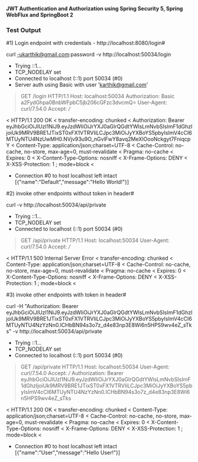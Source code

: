 **JWT Authentication and Authorization using Spring Security 5, Spring WebFlux and SpringBoot 2**




### Test Output ###

#1) Login endpoint with credentials - http://localhost:8080/login#

curl -ukarthik@gmail.com:password -v http://localhost:50034/login
*   Trying ::1...
* TCP_NODELAY set
* Connected to localhost (::1) port 50034 (#0)
* Server auth using Basic with user 'karthik@gmail.com'
> GET /login HTTP/1.1
> Host: localhost:50034
> Authorization: Basic a2FydGhpa0BnbWFpbC5jb206cGFzc3dvcmQ=
> User-Agent: curl/7.54.0
> Accept: */*
> 
< HTTP/1.1 200 OK
< transfer-encoding: chunked
< Authorization: Bearer eyJhbGciOiJIUzI1NiJ9.eyJzdWIiOiJrYXJ0aGlrQGdtYWlsLmNvbSIsImF1dGhzIjoiUk9MRV9BRE1JTixST0xFX1VTRVIiLCJpc3MiOiJyYXBoYS5pbyIsImV4cCI6MTUyNTU4NzUwMH0.NVjv93u9O_nGvlFwY8avq2MeXIOooNckgyt7FniqcpY
< Content-Type: application/json;charset=UTF-8
< Cache-Control: no-cache, no-store, max-age=0, must-revalidate
< Pragma: no-cache
< Expires: 0
< X-Content-Type-Options: nosniff
< X-Frame-Options: DENY
< X-XSS-Protection: 1 ; mode=block
< 
* Connection #0 to host localhost left intact
[{"name":"Default","message":"Hello World!"}]


#2) invoke other endpoints without token in header#

curl  -v http://localhost:50034/api/private
*   Trying ::1...
* TCP_NODELAY set
* Connected to localhost (::1) port 50034 (#0)
> GET /api/private HTTP/1.1
> Host: localhost:50034
> User-Agent: curl/7.54.0
> Accept: */*
> 
< HTTP/1.1 500 Internal Server Error
< transfer-encoding: chunked
< Content-Type: application/json;charset=UTF-8
< Cache-Control: no-cache, no-store, max-age=0, must-revalidate
< Pragma: no-cache
< Expires: 0
< X-Content-Type-Options: nosniff
< X-Frame-Options: DENY
< X-XSS-Protection: 1 ; mode=block
< 


#3) invoke other endpoints with token in header#




curl -H "Authorization: Bearer eyJhbGciOiJIUzI1NiJ9.eyJzdWIiOiJrYXJ0aGlrQGdtYWlsLmNvbSIsImF1dGhzIjoiUk9MRV9BRE1JTixST0xFX1VTRVIiLCJpc3MiOiJyYXBoYS5pbyIsImV4cCI6MTUyNTU4NzYzNn0.lCHbBN94s3o7z_d4e83np3E8Wi6n5HPS9wv4eZ_sTks" -v http://localhost:50034/api/private
*   Trying ::1...
* TCP_NODELAY set
* Connected to localhost (::1) port 50034 (#0)
> GET /api/private HTTP/1.1
> Host: localhost:50034
> User-Agent: curl/7.54.0
> Accept: */*
> Authorization: Bearer eyJhbGciOiJIUzI1NiJ9.eyJzdWIiOiJrYXJ0aGlrQGdtYWlsLmNvbSIsImF1dGhzIjoiUk9MRV9BRE1JTixST0xFX1VTRVIiLCJpc3MiOiJyYXBoYS5pbyIsImV4cCI6MTUyNTU4NzYzNn0.lCHbBN94s3o7z_d4e83np3E8Wi6n5HPS9wv4eZ_sTks
> 
< HTTP/1.1 200 OK
< transfer-encoding: chunked
< Content-Type: application/json;charset=UTF-8
< Cache-Control: no-cache, no-store, max-age=0, must-revalidate
< Pragma: no-cache
< Expires: 0
< X-Content-Type-Options: nosniff
< X-Frame-Options: DENY
< X-XSS-Protection: 1 ; mode=block
< 
* Connection #0 to host localhost left intact
[{"name":"User","message":"Hello User!"}]

